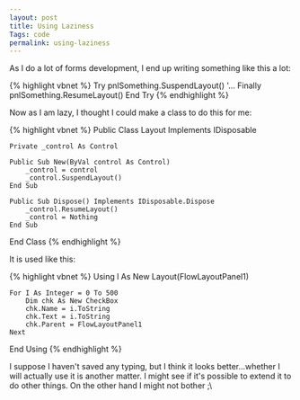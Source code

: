 ```yaml
---
layout: post
title: Using Laziness
Tags: code
permalink: using-laziness
---
```


As I do a lot of forms development, I end up writing something like this a lot:

{% highlight vbnet %}
Try
    pnlSomething.SuspendLayout()
    '...
Finally
    pnlSomething.ResumeLayout()
End Try
{% endhighlight %}

Now as I am lazy, I thought I could make a class to do this for me:

{% highlight vbnet %}
Public Class Layout
    Implements IDisposable

    Private _control As Control

    Public Sub New(ByVal control As Control)
        _control = control
        _control.SuspendLayout()
    End Sub

    Public Sub Dispose() Implements IDisposable.Dispose
        _control.ResumeLayout()
        _control = Nothing
    End Sub

End Class
{% endhighlight %}

It is used like this:

{% highlight vbnet %}
Using l As New Layout(FlowLayoutPanel1)

    For I As Integer = 0 To 500
        Dim chk As New CheckBox
        chk.Name = i.ToString
        chk.Text = i.ToString
        chk.Parent = FlowLayoutPanel1
    Next

End Using
{% endhighlight %}

I suppose I haven't saved any typing, but I think it looks better...whether I will actually use it is another matter.  I might see if it's possible to extend it to do other things.  On the other hand I might not bother ;\
